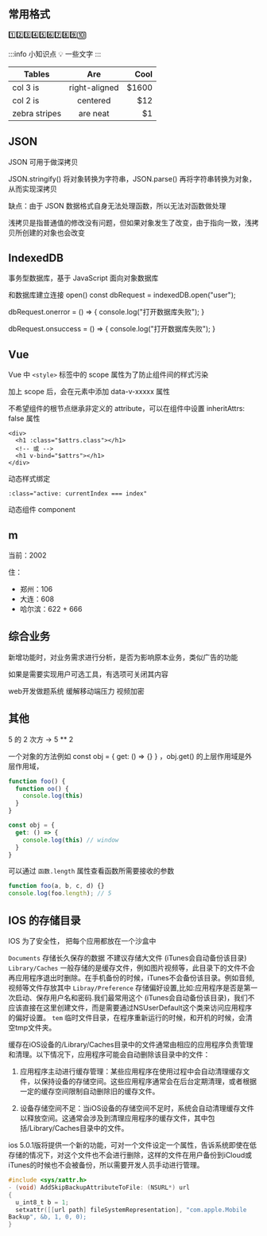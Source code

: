 ## 常用格式

1️⃣2️⃣3️⃣4️⃣5️⃣6️⃣7️⃣8️⃣9️⃣🔟

:::info 小知识点 💡
一些文字
:::

| Tables        |      Are      |  Cool |
| ------------- | :-----------: | ----: |
| col 3 is      | right-aligned | $1600 |
| col 2 is      |   centered    |   $12 |
| zebra stripes |   are neat    |    $1 |

## JSON

JSON 可用于做深拷贝

JSON.stringify() 将对象转换为字符串，JSON.parse() 再将字符串转换为对象，从而实现深拷贝

缺点：由于 JSON 数据格式自身无法处理函数，所以无法对函数做处理

浅拷贝是指普通值的修改没有问题，但如果对象发生了改变，由于指向一致，浅拷贝所创建的对象也会改变

## IndexedDB

事务型数据库，基于 JavaScript 面向对象数据库

和数据库建立连接 open()
const dbRequest = indexedDB.open("user");

dbRequest.onerror = () => {
  console.log("打开数据库失败");
}

dbRequest.onsuccess = () => {
  console.log("打开数据库失败");
}

## Vue

Vue 中 `<style>` 标签中的 scope 属性为了防止组件间的样式污染

加上 scope 后，会在元素中添加 data-v-xxxxx 属性


不希望组件的根节点继承非定义的 attribute，可以在组件中设置 inheritAttrs: false 属性

```
<div>
  <h1 :class="$attrs.class"></h1>
  <!-- 或 -->
  <h1 v-bind="$attrs"></h1>
</div>
```


动态样式绑定
```
:class="active: currentIndex === index"
```

动态组件 component


## m

当前：2002

住：
- 郑州：106
- 大连：608
- 哈尔滨：622 + 666

## 综合业务

新增功能时，对业务需求进行分析，是否为影响原本业务，类似广告的功能

如果是需要实现用户可选工具，有选项可关闭其内容

web开发做题系统 缓解移动端压力
视频加密

## 其他

5 的 2 次方 -> 5 ** 2

一个对象的方法例如 const obj = { get: () => {} } ，obj.get() 的上层作用域是外层作用域，

```JavaScript
function foo() {
  function oo() {
    console.log(this)
  }
}

const obj = {
  get: () => {
    console.log(this) // window
  }
}
```

可以通过 `函数.length` 属性查看函数所需要接收的参数
```JavaScript
function foo(a, b, c, d) {}
console.log(foo.length); // 5
```

## IOS 的存储目录

IOS 为了安全性， 把每个应用都放在一个沙盒中

`Documents` 存储长久保存的数据 不建议存储大文件 (iTunes会自动备份该目录)
`Library/Caches` 一般存储的是缓存文件，例如图片视频等，此目录下的文件不会再应用程序退出时删除。在手机备份的时候，iTunes不会备份该目录。例如音频,视频等文件存放其中
`Libray/Preference` 存储偏好设置,比如:应用程序是否是第一次启动、保存用户名和密码.我们最常用这个 (iTunes会自动备份该目录)，我们不应该直接在这里创建文件，而是需要通过NSUserDefault这个类来访问应用程序的偏好设置。
`tem` 临时文件目录，在程序重新运行的时候，和开机的时候，会清空tmp文件夹。

缓存在iOS设备的/Library/Caches目录中的文件通常由相应的应用程序负责管理和清理。以下情况下，应用程序可能会自动删除该目录中的文件：

1. 应用程序主动进行缓存管理：某些应用程序在使用过程中会自动清理缓存文件，以保持设备的存储空间。这些应用程序通常会在后台定期清理，或者根据一定的缓存空间限制自动删除旧的缓存文件。

2. 设备存储空间不足：当iOS设备的存储空间不足时，系统会自动清理缓存文件以释放空间。这通常会涉及到清理应用程序的缓存文件，其中包括/Library/Caches目录中的文件。


ios 5.0.1版将提供一个新的功能，可对一个文件设定一个属性，告诉系统即使在低存储的情况下，对这个文件也不会进行删除，这样的文件在用户备份到iCloud或iTunes的时候也不会被备份，所以需要开发人员手动进行管理。

```Objective-C
#include <sys/xattr.h>
- (void) AddSkipBackupAttributeToFile: (NSURL*) url
{
  u_int8_t b = 1;
  setxattr([[url path] fileSystemRepresentation], "com.apple.Mobile
Backup", &b, 1, 0, 0);
}
```

